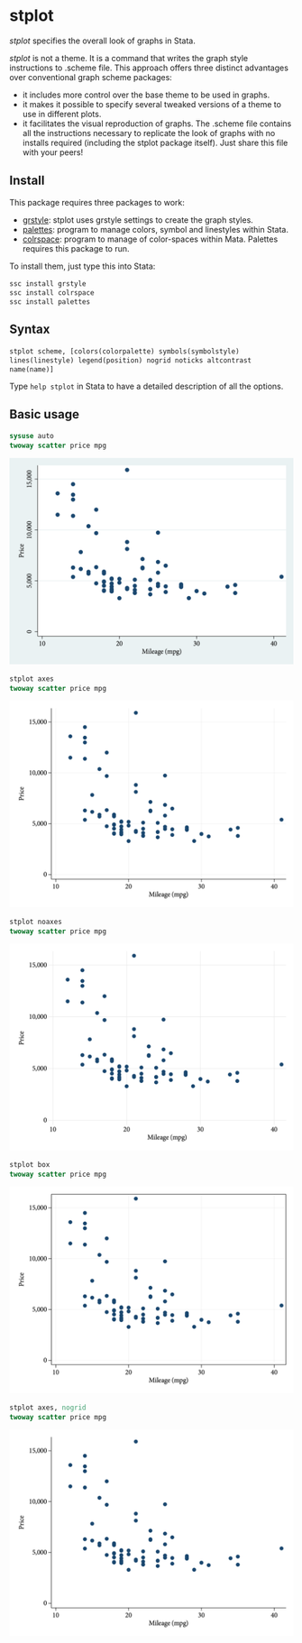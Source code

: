 # stplot
*stplot* specifies the overall look of graphs in Stata.

*stplot* is not a theme. It is a command that writes the graph style instructions to .scheme file. This approach offers three distinct advantages
over conventional graph scheme packages:

- it includes more control over the base theme to be used in graphs.
- it makes it possible to specify several tweaked versions of a theme to use in different plots.
- it facilitates the visual reproduction of graphs. The .scheme file contains all the instructions necessary to replicate the look of graphs with no
installs required (including the stplot package itself). Just share this file with your peers!

## Install

This package requires three packages to work: 

- [grstyle](http://repec.sowi.unibe.ch/stata/grstyle/index.html): stplot uses grstyle settings to create the graph styles.
- [palettes](http://repec.sowi.unibe.ch/stata/palettes/index.html): program to manage colors, symbol and linestyles within Stata.
- [colrspace](https://github.com/benjann/colrspace): program to manage of color-spaces within Mata. Palettes requires this package to run.

To install them, just type this into Stata:

```
ssc install grstyle
ssc install colrspace
ssc install palettes
```

## Syntax

```
stplot scheme, [colors(colorpalette) symbols(symbolstyle) lines(linestyle) legend(position) nogrid noticks altcontrast name(name)]
```

Type `help stplot` in Stata to have a detailed description of all the options.

## Basic usage

``` stata
sysuse auto 
twoway scatter price mpg
```

![s2color](https://raw.githubusercontent.com/daniel-alves-fernandes/stplot/main/examples/s2color.png)

``` stata
stplot axes
twoway scatter price mpg
```

![axes](https://raw.githubusercontent.com/daniel-alves-fernandes/stplot/main/examples/axes.png)

``` stata
stplot noaxes
twoway scatter price mpg
```

![noaxes](https://raw.githubusercontent.com/daniel-alves-fernandes/stplot/main/examples/noaxes.png)

``` stata
stplot box
twoway scatter price mpg
```

![box](https://raw.githubusercontent.com/daniel-alves-fernandes/stplot/main/examples/box.png)

``` stata
stplot axes, nogrid
twoway scatter price mpg
```

![nogrid](https://raw.githubusercontent.com/daniel-alves-fernandes/stplot/main/examples/nogrid.png)
